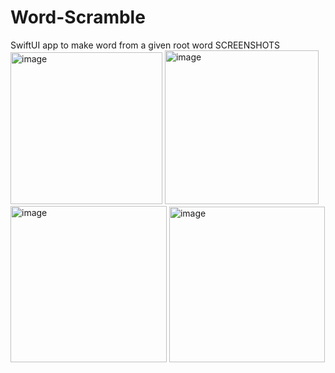 # Word-Scramble
SwiftUI app to make word from a given root word
SCREENSHOTS
<img width="243" alt="image" src="https://user-images.githubusercontent.com/65631993/123514911-e043e200-d6b2-11eb-93d0-36ab180097df.png">
<img width="246" alt="image" src="https://user-images.githubusercontent.com/65631993/123514931-f81b6600-d6b2-11eb-8799-2a3af4ba0afd.png">
<img width="250" alt="image" src="https://user-images.githubusercontent.com/65631993/123514944-0c5f6300-d6b3-11eb-8c15-17f95d41f547.png">
<img width="249" alt="image" src="https://user-images.githubusercontent.com/65631993/123514966-2a2cc800-d6b3-11eb-854c-5d750f8fa26f.png">
